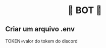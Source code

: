 <h1 align="center">🤖 BOT 🤖</h1>

<h2>Criar um arquivo .env</h2>
<p>TOKEN=valor do tokem do discord</p>